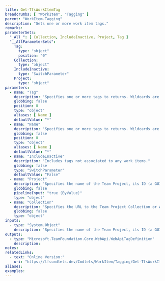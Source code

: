 ```yaml
---
title: Get-TfsWorkItemTag
breadcrumbs: [ "WorkItem", "Tagging" ]
parent: "WorkItem.Tagging"
description: "Gets one or more work item tags."
remarks: 
parameterSets: 
  "_All_": [ Collection, IncludeInactive, Project, Tag ] 
  "__AllParameterSets":  
    Tag: 
      type: "object"  
      position: "0"  
    Collection: 
      type: "object"  
    IncludeInactive: 
      type: "SwitchParameter"  
    Project: 
      type: "object" 
parameters: 
  - name: "Tag" 
    description: "Specifies one or more tags to returns. Wildcards are supported. When omitted, returns all existing tags in the given project." 
    globbing: false 
    position: 0 
    type: "object" 
    aliases: [ Name ] 
    defaultValue: "*" 
  - name: "Name" 
    description: "Specifies one or more tags to returns. Wildcards are supported. When omitted, returns all existing tags in the given project.This is an alias of the Tag parameter." 
    globbing: false 
    position: 0 
    type: "object" 
    aliases: [ Name ] 
    defaultValue: "*" 
  - name: "IncludeInactive" 
    description: "Includes tags not associated to any work items." 
    globbing: false 
    type: "SwitchParameter" 
    defaultValue: "False" 
  - name: "Project" 
    description: "Specifies the name of the Team Project, its ID (a GUID), or a Microsoft.TeamFoundation.Core.WebApi.TeamProject object to connect to. When omitted, it defaults to the connection set by Connect-TfsTeamProject (if any). For more details, see the Get-TfsTeamProject cmdlet." 
    globbing: false 
    pipelineInput: "true (ByValue)" 
    type: "object" 
  - name: "Collection" 
    description: "Specifies the URL to the Team Project Collection or Azure DevOps Organization to connect to, a TfsTeamProjectCollection object (Windows PowerShell only), or a VssConnection object. You can also connect to an Azure DevOps Services organizations by simply providing its name instead of the full URL. For more details, see the Get-TfsTeamProjectCollection cmdlet. When omitted, it defaults to the connection set by Connect-TfsTeamProjectCollection (if any)." 
    globbing: false 
    type: "object"
inputs: 
  - type: "System.Object" 
    description: "Specifies the name of the Team Project, its ID (a GUID), or a Microsoft.TeamFoundation.Core.WebApi.TeamProject object to connect to. When omitted, it defaults to the connection set by Connect-TfsTeamProject (if any). For more details, see the Get-TfsTeamProject cmdlet."
outputs: 
  - type: "Microsoft.TeamFoundation.Core.WebApi.WebApiTagDefinition" 
    description: 
notes: 
relatedLinks: 
  - text: "Online Version:" 
    uri: "https://tfscmdlets.dev/Cmdlets/WorkItem/Tagging/Get-TfsWorkItemTag"
aliases: 
examples: 
---
```

